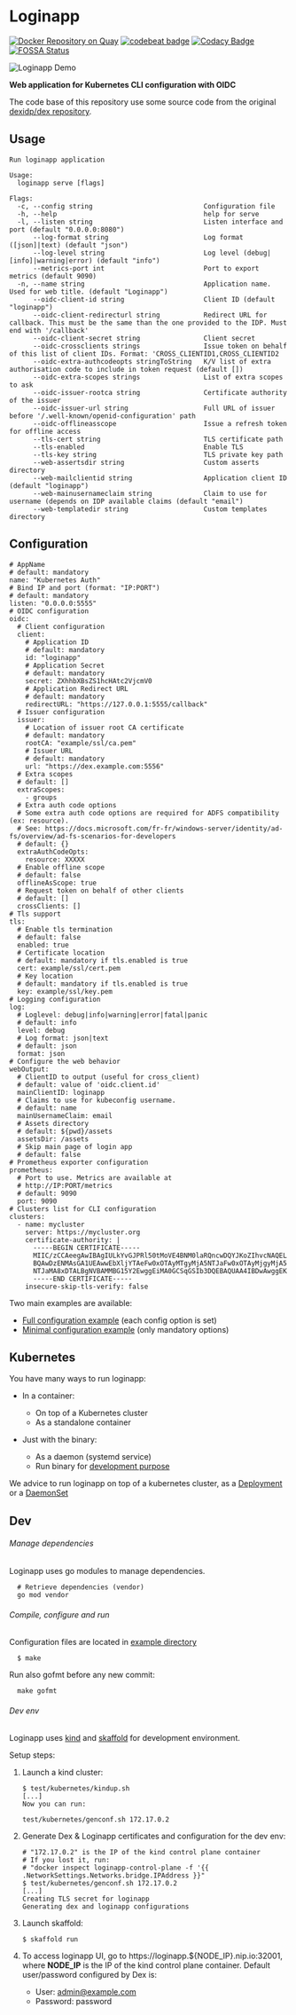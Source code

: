 # Loginapp

[![Docker Repository on Quay](https://quay.io/repository/fydrah/loginapp/status "Docker Repository on Quay")](https://quay.io/repository/fydrah/loginapp) [![codebeat badge](https://codebeat.co/badges/bb90084d-9b89-4af7-9a2c-150b7d4802da)](https://codebeat.co/projects/github-com-fydrah-loginapp-master) [![Codacy Badge](https://api.codacy.com/project/badge/Grade/0689fc84adb844cab356a625625ef54c)](https://www.codacy.com/app/fydrah/loginapp?utm_source=github.com&amp;utm_medium=referral&amp;utm_content=fydrah/loginapp&amp;utm_campaign=Badge_Grade) [![FOSSA Status](https://app.fossa.io/api/projects/git%2Bgithub.com%2Ffydrah%2Floginapp.svg?type=shield)](https://app.fossa.io/projects/git%2Bgithub.com%2Ffydrah%2Floginapp?ref=badge_shield)

![Loginapp Demo](docs/img/demo.gif)


**Web application for Kubernetes CLI configuration with OIDC**

The code base of this repository use some source code from the original
[dexidp/dex repository](https://github.com/dexidp/dex/tree/master/cmd/example-app).

## Usage

```shell
Run loginapp application

Usage:
  loginapp serve [flags]

Flags:
  -c, --config string                            Configuration file
  -h, --help                                     help for serve
  -l, --listen string                            Listen interface and port (default "0.0.0.0:8080")
      --log-format string                        Log format ([json]|text) (default "json")
      --log-level string                         Log level (debug|[info]|warning|error) (default "info")
      --metrics-port int                         Port to export metrics (default 9090)
  -n, --name string                              Application name. Used for web title. (default "Loginapp")
      --oidc-client-id string                    Client ID (default "loginapp")
      --oidc-client-redirecturl string           Redirect URL for callback. This must be the same than the one provided to the IDP. Must end with '/callback'
      --oidc-client-secret string                Client secret
      --oidc-crossclients strings                Issue token on behalf of this list of client IDs. Format: 'CROSS_CLIENTID1,CROSS_CLIENTID2
      --oidc-extra-authcodeopts stringToString   K/V list of extra authorisation code to include in token request (default [])
      --oidc-extra-scopes strings                List of extra scopes to ask
      --oidc-issuer-rootca string                Certificate authority of the issuer
      --oidc-issuer-url string                   Full URL of issuer before '/.well-known/openid-configuration' path
      --oidc-offlineasscope                      Issue a refresh token for offline access
      --tls-cert string                          TLS certificate path
      --tls-enabled                              Enable TLS
      --tls-key string                           TLS private key path
      --web-assertsdir string                    Custom asserts directory
      --web-mailclientid string                  Application client ID (default "loginapp")
      --web-mainusernameclaim string             Claim to use for username (depends on IDP available claims (default "email")
      --web-templatedir string                   Custom templates directory
```



## Configuration

```
# AppName
# default: mandatory
name: "Kubernetes Auth"
# Bind IP and port (format: "IP:PORT")
# default: mandatory
listen: "0.0.0.0:5555"
# OIDC configuration
oidc:
  # Client configuration
  client:
    # Application ID
    # default: mandatory
    id: "loginapp"
    # Application Secret
    # default: mandatory
    secret: ZXhhbXBsZS1hcHAtc2VjcmV0
    # Application Redirect URL
    # default: mandatory
    redirectURL: "https://127.0.0.1:5555/callback"
  # Issuer configuration
  issuer:
    # Location of issuer root CA certificate
    # default: mandatory
    rootCA: "example/ssl/ca.pem"
    # Issuer URL
    # default: mandatory
    url: "https://dex.example.com:5556"
  # Extra scopes
  # default: []
  extraScopes:
    - groups
  # Extra auth code options
  # Some extra auth code options are required for ADFS compatibility (ex: resource).
  # See: https://docs.microsoft.com/fr-fr/windows-server/identity/ad-fs/overview/ad-fs-scenarios-for-developers
  # default: {}
  extraAuthCodeOpts:
    resource: XXXXX
  # Enable offline scope
  # default: false
  offlineAsScope: true
  # Request token on behalf of other clients
  # default: []
  crossClients: []
# Tls support
tls:
  # Enable tls termination
  # default: false
  enabled: true
  # Certificate location
  # default: mandatory if tls.enabled is true
  cert: example/ssl/cert.pem
  # Key location
  # default: mandatory if tls.enabled is true
  key: example/ssl/key.pem
# Logging configuration
log:
  # Loglevel: debug|info|warning|error|fatal|panic
  # default: info
  level: debug
  # Log format: json|text
  # default: json
  format: json
# Configure the web behavior
webOutput:
  # ClientID to output (useful for cross_client)
  # default: value of 'oidc.client.id'
  mainClientID: loginapp
  # Claims to use for kubeconfig username.
  # default: name
  mainUsernameClaim: email
  # Assets directory
  # default: ${pwd}/assets
  assetsDir: /assets
  # Skip main page of login app
  # default: false
# Prometheus exporter configuration
prometheus:
  # Port to use. Metrics are available at
  # http://IP:PORT/metrics
  # default: 9090
  port: 9090
# Clusters list for CLI configuration
clusters:
  - name: mycluster
    server: https://mycluster.org
    certificate-authority: |
      -----BEGIN CERTIFICATE-----
      MIIC/zCCAeegAwIBAgIULkYvGJPRl50tMoVE4BNM0laRQncwDQYJKoZIhvcNAQEL
      BQAwDzENMAsGA1UEAwwEbXljYTAeFw0xOTAyMTgyMjA5NTJaFw0xOTAyMjgyMjA5
      NTJaMA8xDTALBgNVBAMMBG15Y2EwggEiMA0GCSqGSIb3DQEBAQUAA4IBDwAwggEK
      -----END CERTIFICATE-----
    insecure-skip-tls-verify: false
```

Two main examples are available:
* [Full configuration example](./example/config-loginapp-full.yaml) (each config option is set)
* [Minimal configuration example](./example/config-loginapp-minimal.yaml) (only mandatory options)

## Kubernetes

You have many ways to run loginapp:

* In a container:

  * On top of a Kubernetes cluster
  * As a standalone container

* Just with the binary:

  * As a daemon (systemd service)
  * Run binary for [development purpose](##Dev)

We advice to run loginapp on top of a kubernetes cluster, as a [Deployment](./deployments/kubernetes/as_deployment/) or a [DaemonSet](./deployments/kubernetes/as_daemonset/)

## Dev

###### Manage dependencies

Loginapp uses go modules to manage dependencies.

```shell
  # Retrieve dependencies (vendor)
  go mod vendor
```

###### Compile, configure and run

Configuration files are located in [example directory](./example/)

```shell
  $ make
```

Run also gofmt before any new commit:

```shell
  make gofmt
```

###### Dev env

Loginapp uses [kind](https://github.com/kubernetes-sigs/kind) and [skaffold](https://github.com/GoogleContainerTools/skaffold) for development environment.

Setup steps:

1. Launch a kind cluster:

    ```
    $ test/kubernetes/kindup.sh
    [...]
    Now you can run:

    test/kubernetes/genconf.sh 172.17.0.2
    ```

2. Generate Dex & Loginapp certificates and configuration for the dev env:

    ```
    # "172.17.0.2" is the IP of the kind control plane container
    # If you lost it, run:
    # "docker inspect loginapp-control-plane -f '{{ .NetworkSettings.Networks.bridge.IPAddress }}"
    $ test/kubernetes/genconf.sh 172.17.0.2
    [...]
    Creating TLS secret for loginapp
    Generating dex and loginapp configurations
    ```

3. Launch skaffold:

    ```
    $ skaffold run
    ```

4. To access loginapp UI, go to https://loginapp.${NODE_IP}.nip.io:32001, where **NODE_IP** is the IP of the kind control plane container. Default user/password configured by Dex is:

    * User: admin@example.com
    * Password: password

